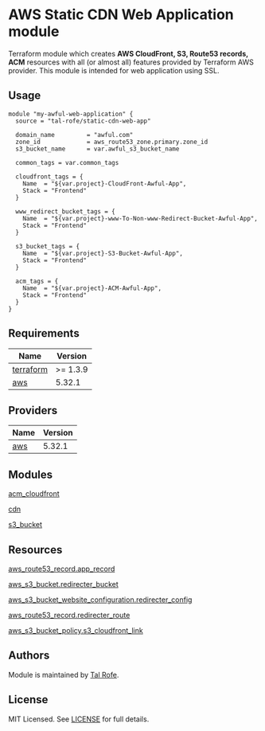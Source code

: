 # AWS Static CDN Web Application module

Terraform module which creates **AWS CloudFront, S3, Route53 records, ACM** resources with all (or almost all) features provided by Terraform AWS provider. This module is intended for web application using SSL.

## Usage

```hcl
module "my-awful-web-application" {
  source = "tal-rofe/static-cdn-web-app"

  domain_name         = "awful.com"
  zone_id             = aws_route53_zone.primary.zone_id
  s3_bucket_name      = var.awful_s3_bucket_name

  common_tags = var.common_tags

  cloudfront_tags = {
    Name  = "${var.project}-CloudFront-Awful-App",
    Stack = "Frontend"
  }

  www_redirect_bucket_tags = {
    Name  = "${var.project}-www-To-Non-www-Redirect-Bucket-Awful-App",
    Stack = "Frontend"
  }

  s3_bucket_tags = {
    Name  = "${var.project}-S3-Bucket-Awful-App",
    Stack = "Frontend"
  }

  acm_tags = {
    Name  = "${var.project}-ACM-Awful-App",
    Stack = "Frontend"
  }
}

```

## Requirements

| Name | Version |
|------|---------|
| <a name="requirement_terraform"></a> [terraform](#requirement\_terraform) | >= 1.3.9 |
| <a name="requirement_aws"></a> [aws](#requirement\_aws) | 5.32.1 |

## Providers

| Name | Version |
|------|---------|
| <a name="provider_aws"></a> [aws](#provider\_aws) | 5.32.1 |

## Modules

[acm_cloudfront](https://registry.terraform.io/modules/terraform-aws-modules/cloudfront/aws/latest)

[cdn](https://registry.terraform.io/modules/terraform-aws-modules/cloudfront/aws/latest)

[s3_bucket](https://registry.terraform.io/modules/terraform-aws-modules/s3-bucket/aws/latest)

## Resources

[aws_route53_record.app_record](https://registry.terraform.io/providers/hashicorp/aws/latest/docs/resources/route53_record)

[aws_s3_bucket.redirecter_bucket](https://registry.terraform.io/providers/hashicorp/aws/latest/docs/resources/s3_bucket)

[aws_s3_bucket_website_configuration.redirecter_config](https://registry.terraform.io/providers/hashicorp/aws/latest/docs/resources/s3_bucket_website_configuration)

[aws_route53_record.redirecter_route](https://registry.terraform.io/providers/hashicorp/aws/latest/docs/resources/route53_record)

[aws_s3_bucket_policy.s3_cloudfront_link](https://registry.terraform.io/providers/hashicorp/aws/latest/docs/resources/s3_bucket_policy)


## Authors

Module is maintained by [Tal Rofe](https://github.com/tal-rofe).

## License

MIT Licensed. See [LICENSE](https://github.com/tal-rofe/terraform-aws-static-cdn-web-app/tree/main/LICENSE) for full details.
